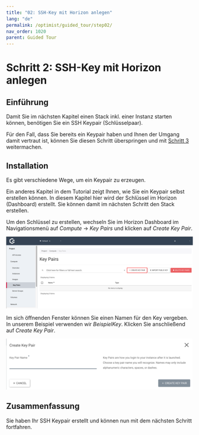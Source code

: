 ```yaml
---
title: "02: SSH-Key mit Horizon anlegen"
lang: "de"
permalink: /optimist/guided_tour/step02/
nav_order: 1020
parent: Guided Tour
---
```


# Schritt 2: SSH-Key mit Horizon anlegen

## Einführung

Damit Sie im nächsten Kapitel einen Stack inkl. einer Instanz starten können, benötigen Sie ein SSH Keypair (Schlüsselpaar).

Für den Fall, dass Sie bereits ein Keypair haben und Ihnen der Umgang damit vertraut ist, können Sie diesen Schritt überspringen und mit [Schritt 3](/optimist/guided_tour/step03/) weitermachen.

## Installation

Es gibt verschiedene Wege, um ein Keypair zu erzeugen.

Ein anderes Kapitel in dem Tutorial zeigt Ihnen, wie Sie ein Keypair selbst erstellen
können. In diesem Kapitel hier wird der Schlüssel im Horizon (Dashboard) erstellt. Sie können damit im nächsten Schritt den Stack erstellen.

Um  den Schlüssel zu erstellen, wechseln Sie im Horizon Dashboard im
Navigationsmenü auf *Compute* → *Key Pairs* und klicken  auf *Create
Key Pair*.

![](attachments/13536100.png)

Im sich öffnenden Fenster können Sie einen Namen für den Key vergeben. In unserem Beispiel verwenden wir *BeispielKey*. Klicken Sie anschließend auf *Create Key Pair*.

![](attachments/13536101.png)

## Zusammenfassung

Sie haben Ihr SSH Keypair erstellt und können nun mit dem nächsten Schritt fortfahren.
